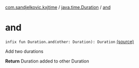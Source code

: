 [com.sandjelkovic.kxjtime](../index.md) / [java.time.Duration](index.md) / [and](./and.md)

# and

`infix fun Duration.and(other: Duration): Duration` [(source)](https://github.com/sandjelkovic/kxjtime/tree/master/src/main/kotlin/com/sandjelkovic/kxjtime/DurationExtensions.kt#L60)

Add two durations

**Return**
Duration added to other Duration

